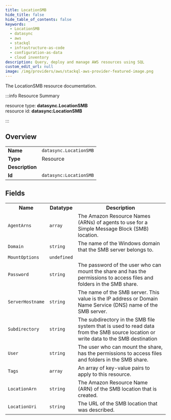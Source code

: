 ```yaml
---
title: LocationSMB
hide_title: false
hide_table_of_contents: false
keywords:
  - LocationSMB
  - datasync
  - aws
  - stackql
  - infrastructure-as-code
  - configuration-as-data
  - cloud inventory
description: Query, deploy and manage AWS resources using SQL
custom_edit_url: null
image: /img/providers/aws/stackql-aws-provider-featured-image.png
---
```

The LocationSMB resource documentation.

:::info Resource Summary

<div class="row">
<div class="providerDocColumn">
<span>resource type:&nbsp;<b>datasync.LocationSMB</b></span><br />
<span>resource id:&nbsp;<b>datasync:LocationSMB</b></span><br />
</div>
</div>

:::

## Overview
<table><tbody>
<tr><td><b>Name</b></td><td><code>datasync.LocationSMB</code></td></tr>
<tr><td><b>Type</b></td><td>Resource</td></tr>
<tr><td><b>Description</b></td><td></td></tr>
<tr><td><b>Id</b></td><td><code>datasync:LocationSMB</code></td></tr>
</tbody></table>

## Fields
<table><tbody>
<tr><th>Name</th><th>Datatype</th><th>Description</th></tr>
<tr><td><code>AgentArns</code></td><td><code>array</code></td><td>The Amazon Resource Names (ARNs) of agents to use for a Simple Message Block (SMB) location.</td></tr><tr><td><code>Domain</code></td><td><code>string</code></td><td>The name of the Windows domain that the SMB server belongs to.</td></tr><tr><td><code>MountOptions</code></td><td><code>undefined</code></td><td></td></tr><tr><td><code>Password</code></td><td><code>string</code></td><td>The password of the user who can mount the share and has the permissions to access files and folders in the SMB share.</td></tr><tr><td><code>ServerHostname</code></td><td><code>string</code></td><td>The name of the SMB server. This value is the IP address or Domain Name Service (DNS) name of the SMB server.</td></tr><tr><td><code>Subdirectory</code></td><td><code>string</code></td><td>The subdirectory in the SMB file system that is used to read data from the SMB source location or write data to the SMB destination</td></tr><tr><td><code>User</code></td><td><code>string</code></td><td>The user who can mount the share, has the permissions to access files and folders in the SMB share.</td></tr><tr><td><code>Tags</code></td><td><code>array</code></td><td>An array of key-value pairs to apply to this resource.</td></tr><tr><td><code>LocationArn</code></td><td><code>string</code></td><td>The Amazon Resource Name (ARN) of the SMB location that is created.</td></tr><tr><td><code>LocationUri</code></td><td><code>string</code></td><td>The URL of the SMB location that was described.</td></tr>
</tbody></table>